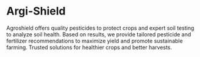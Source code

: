 # Argi-Shield
Agroshield offers quality pesticides to protect crops and expert soil testing to analyze soil health. Based on results, we provide tailored pesticide and fertilizer recommendations to maximize yield and promote sustainable farming. Trusted solutions for healthier crops and better harvests.
